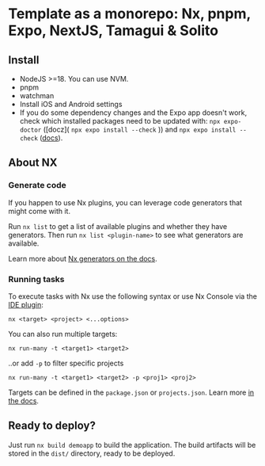# Template as a monorepo: Nx, pnpm, Expo, NextJS, Tamagui & Solito

## Install

- NodeJS >=18. You can use NVM.
- pnpm
- watchman
- Install iOS and Android settings
- If you do some dependency changes and the Expo app doesn't work, check which installed packages need to be updated with: `npx expo-doctor` ([docz]( `npx expo install --check` )) and `npx expo install --check` ([docs](https://docs.expo.dev/more/expo-cli/#version-validation)).

## About NX

### Generate code

If you happen to use Nx plugins, you can leverage code generators that might come with it.

Run `nx list` to get a list of available plugins and whether they have generators. Then run `nx list <plugin-name>` to see what generators are available.

Learn more about [Nx generators on the docs](https://nx.dev/plugin-features/use-code-generators).

### Running tasks

To execute tasks with Nx use the following syntax or use Nx Console via the [IDE plugin](https://nx.dev/core-features/integrate-with-editors):

```
nx <target> <project> <...options>
```

You can also run multiple targets:

```
nx run-many -t <target1> <target2>
```

..or add `-p` to filter specific projects

```
nx run-many -t <target1> <target2> -p <proj1> <proj2>
```

Targets can be defined in the `package.json` or `projects.json`. Learn more [in the docs](https://nx.dev/core-features/run-tasks).


## Ready to deploy?

Just run `nx build demoapp` to build the application. The build artifacts will be stored in the `dist/` directory, ready to be deployed.